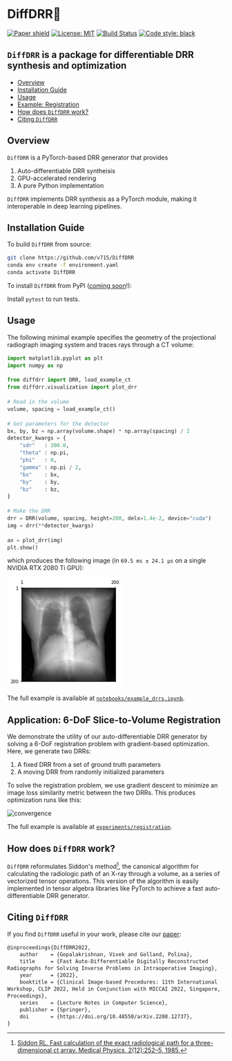 # DiffDRR🩻
[![Paper shield](https://img.shields.io/badge/Paper-arxiv.2208.12737-red)](https://arxiv.org/abs/2208.12737)
[![License: MIT](https://img.shields.io/badge/License-MIT-blue)](LICENSE)
[![Build Status](https://github.com/eigenvivek/DiffDRR/actions/workflows/CI.yml/badge.svg?branch=main)](https://github.com/eigenvivek/DiffDRR/actions/workflows/CI.yml?query=branch%3Amain)
[![Code style: black](https://img.shields.io/badge/Code%20style-black-black.svg)](https://github.com/psf/black)

## `DiffDRR` is a package for differentiable DRR synthesis and optimization

- [Overview](#overview)
- [Installation Guide](#installation-guide)
- [Usage](#usage)
- [Example: Registration](application-6-dof-slice-to-volume-registration)
- [How does `DiffDRR` work?](#how-does-diffdrr-work)
- [Citing `DiffDRR`](#citing-diffdrr)

## Overview
`DiffDRR` is a PyTorch-based DRR generator that provides

1. Auto-differentiable DRR syntheisis
2. GPU-accelerated rendering
3. A pure Python implementation

`DiffDRR` implements DRR synthesis as a PyTorch module, making it interoperable in deep learning pipelines.

## Installation Guide
To build `DiffDRR` from source:
```zsh
git clone https://github.com/v715/DiffDRR
conda env create -f environment.yaml
conda activate DiffDRR
```

To install `DiffDRR` from PyPI ([coming soon](https://github.com/v715/DiffDRR/milestone/1)!):

Install `pytest` to run tests.

## Usage

The following minimal example specifies the geometry of the projectional radiograph imaging system and traces rays through a CT volume:

```Python
import matplotlib.pyplot as plt
import numpy as np

from diffdrr import DRR, load_example_ct
from diffdrr.visualization import plot_drr

# Read in the volume
volume, spacing = load_example_ct()

# Get parameters for the detector
bx, by, bz = np.array(volume.shape) * np.array(spacing) / 2
detector_kwargs = {
    "sdr"   : 300.0,
    "theta" : np.pi,
    "phi"   : 0,
    "gamma" : np.pi / 2,
    "bx"    : bx,
    "by"    : by,
    "bz"    : bz,
}

# Make the DRR
drr = DRR(volume, spacing, height=200, delx=1.4e-2, device="cuda")
img = drr(**detector_kwargs)

ax = plot_drr(img)
plt.show()
```

which produces the following image (in `69.5 ms ± 24.1 µs` on a single NVIDIA RTX 2080 Ti GPU):

![example_drr](figures/example_drr.png)

The full example is available at [`notebooks/example_drrs.ipynb`](notebooks/example_drrs.ipynb).

## Application: 6-DoF Slice-to-Volume Registration

We demonstrate the utility of our auto-differentiable DRR generator by solving a 6-DoF registration problem with gradient-based optimization.
Here, we generate two DRRs:

1. A fixed DRR from a set of ground truth parameters
2. A moving DRR from randomly initialized parameters

To solve the registration problem, we use gradient descent to minimize an image loss similarity metric between the two DRRs.
This produces optimization runs like this:

![convergence](https://github.com/v715/DiffDRR/blob/main/experiments/registration/results/momentum_dampen/gifs/converged/649.gif)

The full example is available at [`experiments/registration`](experiments/registration).

## How does `DiffDRR` work?

`DiffDRR` reformulates Siddon's method[^fn], the canonical algorithm for calculating the radiologic path of an X-ray through a volume, as a series of vectorized tensor operations.
This version of the algorithm is easily implemented in tensor algebra libraries like PyTorch to achieve a fast auto-differentiable DRR generator.

[^fn]: [Siddon RL. Fast calculation of the exact radiological path for a three-dimensional ct array.
Medical Physics, 2(12):252–5, 1985.](https://doi.org/10.1118/1.595715)

## Citing `DiffDRR`

If you find `DiffDRR` useful in your work, please cite our [paper](https://arxiv.org/abs/2208.12737):
```
@inproceedings{DiffDRR2022,
    author    = {Gopalakrishnan, Vivek and Golland, Polina},
    title     = {Fast Auto-Differentiable Digitally Reconstructed Radiographs for Solving Inverse Problems in Intraoperative Imaging},
    year      = {2022},
    booktitle = {Clinical Image-based Procedures: 11th International Workshop, CLIP 2022, Held in Conjunction with MICCAI 2022, Singapore, Proceedings},
    series    = {Lecture Notes in Computer Science},
    publisher = {Springer},
    doi       = {https://doi.org/10.48550/arXiv.2208.12737},
}
```
